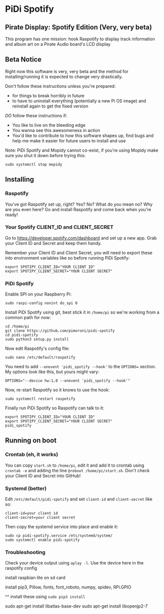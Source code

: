 # PiDi Spotify
## Pirate Display: Spotify Edition (Very, very beta)

This program has one mission: hook Raspotify to display track information and album art on a Pirate Audio board's LCD display

## Beta Notice

Right now this software is very, very beta and the method for installing/running it is expected to change very drastically.

Don't follow these instructions unless you're prepared:

* for things to break horribly in future
* to have to uninstall everything (potentially a new Pi OS image) and reinstall again to get the fixed version

*DO* follow these instructions if:

* You like to live on the bleeding edge
* You wanna see this awesomeness in action
* You'd like to contribute to how this software shapes up, find bugs and help me make it easier for future users to install and use

Note: PiDi Spotify and Mopidy cannot co-exist, if you're using Mopidy make sure you shut it down before trying this:

```
sudo systemctl stop mopidy
```

## Installing


### Raspotify

You've got Raspotify set up, right? Yes? No? What do you mean no? Why are you even here? Go and install Raspotify and come back when you're ready!

### Your Spotify CLIENT_ID and CLIENT_SECRET

Go to https://developer.spotify.com/dashboard and set up a new app. Grab your Client ID and Secret and keep them handy.

Remember your Client ID and Client Secret, you will need to export these into environment variables like so before running PiDi Spotify:

```
export SPOTIPY_CLIENT_ID="YOUR CLIENT ID"
export SPOTIPY_CLIENT_SECRET="YOUR CLIENT SECRET"
```

### PiDi Spotify

Enable SPI on your Raspberry Pi:

```
sudo raspi-config nonint do_spi 0
```

Install PiDi Spotify using git, best stick it in `/home/pi` so we're working from a common path for now:

```
cd /home/pi
git clone https://github.com/pimoroni/pidi-spotify
cd pidi-spotify
sudo python3 setup.py install
```

Now edit Raspotify's config file:

```
sudo nano /etc/default/raspotify
```

You need to add `--onevent 'pidi_spotify --hook'` to the `OPTIONS=` section. My options look like this, but yours might vary:

```
OPTIONS="--device hw:1,0 --onevent 'pidi_spotify --hook'"
```

Now, re-start Raspotify so it knows to use the hook:

```
sudo systemctl restart raspotify
```

Finally run PiDi Spotify so Raspotify can talk to it:

```
export SPOTIPY_CLIENT_ID="YOUR CLIENT ID"
export SPOTIPY_CLIENT_SECRET="YOUR CLIENT SECRET"
pidi_spotify
```

## Running on boot

### Crontab (eh, it works)

You can copy `start.sh` to `/home/pi`, edit it and add it to crontab using `crontab -e` and adding the line `@reboot /home/pi/start.sh`. Don't check your Client ID and Secret into GitHub!

### Systemd (better)

Edit `/etc/default/pidi-spotify` and set `client-id` and `client-secret` like so:

```
client-id=your client id
client-secret=your client secret
```

Then copy the systemd service into place and enable it:

```
sudo cp pidi-spotify.service /etc/systemd/system/
sudo systemctl enable pidi-spotify
```

### Troubleshooting

Check your device output using `aplay -l`. Use the device here in the raspotify config

install raspbian lite on sd card

install pip3, Pillow, fonts, font_roboto, numpy, spidev, RPi.GPIO

^^ install these using `sudo pip3 install`

sudo apt-get install libatlas-base-dev
sudo apt-get install libopenjp2-7

